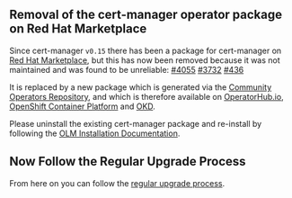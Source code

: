 ## Removal of the cert-manager operator package on Red Hat Marketplace

Since cert-manager `v0.15` there has been a package for cert-manager on [Red Hat
Marketplace][], but this has now been removed because it was not maintained and
was found to be unreliable:
[#4055](https://github.com/jetstack/cert-manager/issues/4055)
[#3732](https://github.com/jetstack/cert-manager/issues/3732)
[#436](https://github.com/cert-manager/website/issues/436)

[red hat marketplace]: https://marketplace.redhat.com

It is replaced by a new package which is generated via the [Community Operators
Repository][], and which is therefore available on
[OperatorHub.io](https://operatorhub.io),
[OpenShift Container Platform](https://openshift.com) and [OKD](https://okd.io).

[community operators repository]:
  https://github.com/operator-framework/community-operators

Please uninstall the existing cert-manager package and re-install by following
the [OLM Installation Documentation][].

[olm installation documentation]: ../../operator-lifecycle-manager/

## Now Follow the Regular Upgrade Process

From here on you can follow the [regular upgrade process](../).
